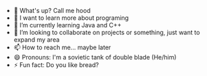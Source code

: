- 👋 What's up? Call me hood
- 👀 I want to learn more about programing
- 🌱 I’m currently learning Java and C++
- 💞️ I’m looking to collaborate on projects or something, just want to expand my area
- 📫 How to reach me... maybe later
- 😄 Pronouns: I'm a sovietic tank of double blade (He/him)
- ⚡ Fun fact: Do you like bread?

<!---
ImTheHoodie/ImTheHoodie is a ✨ special ✨ repository because its `README.md` (this file) appears on your GitHub profile.
You can click the Preview link to take a look at your changes.
--->
